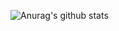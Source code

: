 

![Anurag's github stats](https://github-readme-stats.vercel.app/api?username=untitledxd&theme=graywhite&show_icons=true)
